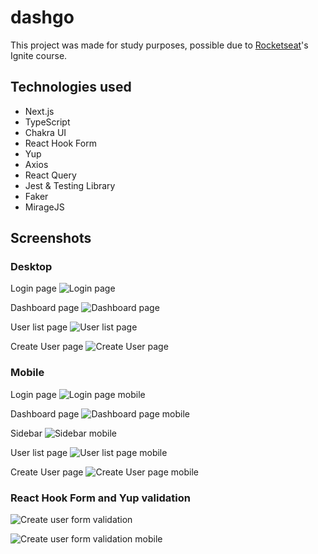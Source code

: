 # dashgo
This project was made for study purposes, possible due to [Rocketseat](https://www.rocketseat.com.br/)'s Ignite course.

## Technologies used
- Next.js
- TypeScript
- Chakra UI
- React Hook Form
- Yup
- Axios
- React Query
- Jest & Testing Library
- Faker
- MirageJS

## Screenshots

### Desktop

Login page
![Login page](./github-images/login.png)

Dashboard page
![Dashboard page](./github-images/dashboard.png)

User list page
![User list page](./github-images/users.png)

Create User page
![Create User page](./github-images/create_user.png)

### Mobile

Login page
![Login page mobile](./github-images/login_mobile.png)

Dashboard page
![Dashboard page mobile](./github-images/dashboard_mobile.png)

Sidebar
![Sidebar mobile](./github-images/sidebar_mobile.png)

User list page
![User list page mobile](./github-images/users_mobile.png)

Create User page
![Create User page mobile](./github-images/create_user_mobile.png)

### React Hook Form and Yup validation

![Create user form validation](./github-images/create_user_errors.png)

![Create user form validation mobile](./github-images/create_user_errors_mobile.png)

